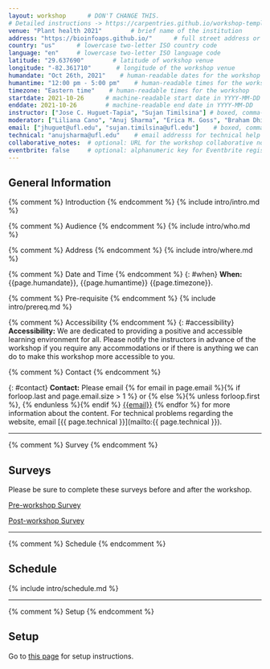 ```yaml
---
layout: workshop      # DON'T CHANGE THIS.
# Detailed instructions -> https://carpentries.github.io/workshop-template/customization/index.html
venue: "Plant health 2021"        # brief name of the institution
address: "https://bioinfoaps.github.io/"      # full street address or videoconferencing URL
country: "us"      # lowercase two-letter ISO country code
language: "en"     # lowercase two-letter ISO language code
latitude: "29.637690"        # latitude of workshop venue
longitude: "-82.361710"       # longitude of the workshop venue 
humandate: "Oct 26th, 2021"    # human-readable dates for the workshop 
humantime: "12:00 pm - 5:00 pm"    # human-readable times for the workshop 
timezone: "Eastern time"    # human-readable times for the workshop
startdate: 2021-10-26      # machine-readable start date in YYYY-MM-DD
enddate: 2021-10-26        # machine-readable end date in YYYY-MM-DD
instructor: ["Jose C. Huguet-Tapia", "Sujan Timilsina"] # boxed, comma-separated list of instructors
moderator: ["Liliana Cano", "Anuj Sharma", "Erica M. Goss", "Braham Dhillon"]     # boxed, comma-separated list of helpers
email: ["jhuguet@ufl.edu", "sujan.timilsina@ufl.edu"]    # boxed, comma-separated list of contact email addresses
technical: "anujsharma@ufl.edu"    # email addresss for technical help
collaborative_notes:  # optional: URL for the workshop collaborative notes, e.g. an Etherpad or Google Docs document (e.g., https://pad.carpentries.org/2015-01-01-euphoria)
eventbrite: false     # optional: alphanumeric key for Eventbrite registration, e.g., "1234567890AB" (if Eventbrite is being used)
---
```


<h2 id="general">General Information</h2>

{% comment %} Introduction {% endcomment %}
{% include intro/intro.md %}

{% comment %} Audience {% endcomment %}
{% include intro/who.md %}

{% comment %} Address {% endcomment %}
{% include intro/where.md %}

{% comment %} Date and Time {% endcomment %}
{: #when}
**When:** {{page.humandate}}, {{page.humantime}} {{page.timezone}}.

{% comment %} Pre-requisite {% endcomment %}
{% include intro/prereq.md %} 

{% comment %} Accessibility {% endcomment %}
{: #accessibility}
**Accessibility:**
We are dedicated to providing a positive and accessible learning environment for all. Please
notify the instructors in advance of the workshop if you require any accommodations or if there is
anything we can do to make this workshop more accessible to you.

{% comment %} Contact {% endcomment %}

[//]: # (Contact)
{: #contact}
**Contact:**
Please email 
{% for email in page.email %}{% if forloop.last and page.email.size > 1 %} or {% else %}{% unless forloop.first %}, {% endunless %}{% endif %} [{{email}}](mailto:{{email}}) {% endfor %}
for more information about the content.
For technical problems regarding the website,
email [{{ page.technical }}](mailto:{{ page.technical }}).

<hr/>


{% comment %} Survey {% endcomment %}
<h2 id="surveys">Surveys</h2>
<p>Please be sure to complete these surveys before and after the workshop.</p>
<p><a href="{{ site.baseSite }}{{ site.survey }}">Pre-workshop Survey</a></p>
<p><a href="{{ site.baseSite }}{{ site.feedback }}">Post-workshop Survey</a></p>
<hr/>

{% comment %} Schedule {% endcomment %}
<h2 id="schedule">Schedule</h2>
{% include intro/schedule.md %}
<hr/>

{% comment %} Setup {% endcomment %}
<h2 id="setup">Setup</h2>
<p>Go to <a href="setup.html">this page</a> for setup instructions.
